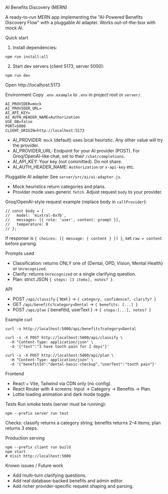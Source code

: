 AI Benefits Discovery (MERN)

A ready-to-run MERN app implementing the "AI-Powered Benefits Discovery Flow" with a pluggable AI adapter. Works out-of-the-box with mock AI.

Quick start

1. Install dependencies:
```
npm run install:all
```
2. Start dev servers (client 5173, server 5000):
```
npm run dev
```
Open http://localhost:5173

Environment
Copy `.env.example` to `.env` in project root or `server/`.

```
AI_PROVIDER=mock
AI_PROVIDER_URL=
AI_API_KEY=
AI_AUTH_HEADER_NAME=Authorization
USE_DB=false
PORT=5000
CLIENT_ORIGIN=http://localhost:5173
```

- AI_PROVIDER: `mock` (default) uses local heuristic. Any other value will try the provider.
- AI_PROVIDER_URL: Endpoint for your AI provider (POST). For Groq/OpenAI-like chat, set to their `/chat/completions`.
- AI_API_KEY: Your key (not committed). Do not share.
- AI_AUTH_HEADER_NAME: `Authorization` or `x-api-key` etc.

Pluggable AI adapter
See `server/src/ai/ai-adapter.js`.
- Mock heuristics return categories and plans.
- Provider mode uses generic `fetch`. Adjust request `body` to your provider.

Groq/OpenAI-style request example (replace body in `callProvider`):
```
// const body = {
//   model: 'mixtral-8x7b',
//   messages: [{ role: 'user', content: prompt }],
//   temperature: 0
// };
```
If response is `{ choices: [{ message: { content } }] }`, set `raw = content` before parsing.

Prompts used
- Classification: returns ONLY one of {Dental, OPD, Vision, Mental Health} or `Unrecognized`.
- Clarify: returns `Unrecognized` or a single clarifying question.
- Plan: strict JSON `{ steps: [3 items], notes? }`.

API
- POST `/api/classify` { text } -> `{ category, confidence?, clarify? }`
- GET `/api/benefits?category=Dental` -> `{ benefits: [...] }`
- POST `/api/plan` { benefitId, userText } -> `{ steps:[...], notes? }`

Example curl
```
curl -s http://localhost:5000/api/benefits?category=Dental

curl -s -X POST http://localhost:5000/api/classify \
  -H "Content-Type: application/json" \
  -d '{"text":"I have tooth pain for 2 days"}'

curl -s -X POST http://localhost:5000/api/plan \
  -H "Content-Type: application/json" \
  -d '{"benefitId":"dental-basic-checkup","userText":"tooth pain"}'
```

Frontend
- React + Vite, Tailwind via CDN only (no config).
- React Router with 4 screens: Input → Category → Benefits → Plan.
- Lottie loading animation and dark mode toggle.

Tests
Run smoke tests (server must be running):
```
npm --prefix server run test
```
Checks: classify returns a category string; benefits returns 2–4 items; plan returns 3 steps.

Production serving
```
npm --prefix client run build
npm start
# Visit http://localhost:5000
```

Known issues / Future work
- Add multi-turn clarifying questions.
- Add real database-backed benefits and admin editor.
- Add richer provider-specific request shaping and parsing.


